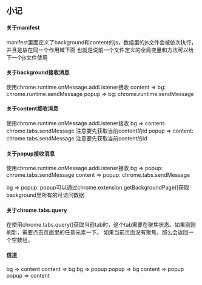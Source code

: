 ## 小记

#### 关于manifest
manifest里面定义了background和content的js，数组里的js文件会被依次执行，并且是放在同一个作用域下面
也就是说前一个文件定义的全局变量和方法可以给下一个js文件使用

#### 关于background接收消息
使用chrome.runtime.onMessage.addListener接收
content => bg: chrome.runtime.sendMessage
popup => bg: chrome.runtime.sendMessage

#### 关于content接收消息
使用chrome.runtime.onMessage.addListener接收
bg => content: chrome.tabs.sendMessage 注意要先获取当前content的id
popup => content: chrome.tabs.sendMessage 注意要先获取当前content的id

#### 关于popup接收消息
使用chrome.runtime.onMessage.addListener接收
bg => popup: chrome.tabs.sendMessage
content => popup: chrome.tabs.sendMessage



bg => popup: popup可以通过chrome.extension.getBackgroundPage()获取background里所有的可访问数据



#### 关于chrome.tabs.query
在使用chrome.tabs.query()获取当前tab时，这个tab需要在聚焦状态。如果刚刚刷新，需要点击页面里的任意元素一下。
如果当前页面没有聚焦，那么会返回一个空数组。


#### 信道
bg => content
content => bg
bg => popup
popup => bg
content => popup
popup => content